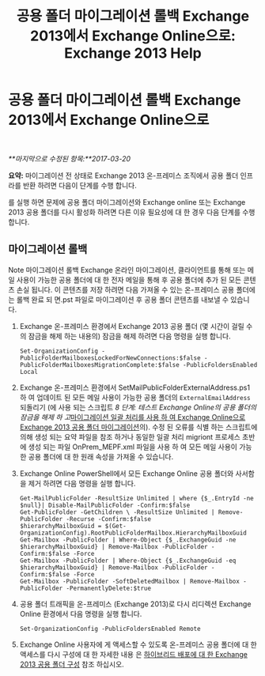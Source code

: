 ﻿---
title: '공용 폴더 마이그레이션 롤백 Exchange 2013에서 Exchange Online으로: Exchange 2013 Help'
TOCTitle: 공용 폴더 마이그레이션 롤백 Exchange 2013에서 Exchange Online으로
ms:assetid: bcd54aa0-aa45-4c68-b504-1475842d4b96
ms:mtpsurl: https://technet.microsoft.com/ko-kr/library/Mt798259(v=EXCHG.150)
ms:contentKeyID: 74432740
ms.date: 05/22/2018
mtps_version: v=EXCHG.150
ms.translationtype: MT
---

# 공용 폴더 마이그레이션 롤백 Exchange 2013에서 Exchange Online으로

 

_**마지막으로 수정된 항목:**2017-03-20_

**요약:** 마이그레이션 전 상태로 Exchange 2013 온-프레미스 조직에서 공용 폴더 인프라를 반환 하려면 다음이 단계를 수행 합니다.

를 실행 하면 문제에 공용 폴더 마이그레이션와 Exchange online 또는 Exchange 2013 공용 폴더를 다시 활성화 하려면 다른 이유 필요성에 대 한 경우 다음 단계를 수행 합니다.

## 마이그레이션 롤백

Note 마이그레이션 롤백 Exchange 온라인 마이그레이션, 클라이언트를 통해 또는 메일 사용이 가능한 공용 폴더에 대 한 전자 메일을 통해 후 공용 폴더에 추가 된 모든 콘텐츠 손실 됩니다. 이 콘텐츠를 저장 하려면 다음 가져올 수 있는 온-프레미스 공용 폴더에는 롤백 완료 되 면.pst 파일로 마이그레이션 후 공용 폴더 콘텐츠를 내보낼 수 있습니다.

1.  Exchange 온-프레미스 환경에서 Exchange 2013 공용 폴더 (몇 시간이 걸릴 수의 잠금을 해제 하는 내용의) 잠금을 해제 하려면 다음 명령을 실행 합니다.
    
        Set-OrganizationConfig -PublicFolderMailboxesLockedForNewConnections:$false -PublicFolderMailboxesMigrationComplete:$false -PublicFoldersEnabled Local 

2.  Exchange 온-프레미스 환경에서 SetMailPublicFolderExternalAddress.ps1 하 여 업데이트 된 모든 메일 사용이 가능한 공용 폴더의 `ExternalEmailAddress` 되돌리기 (에 사용 되는 스크립트 *8 단계: 테스트 Exchange Online의 공용 폴더의 잠금을 해제 하 고*[마이그레이션 일괄 처리를 사용 하 여 Exchange Online으로 Exchange 2013 공용 폴더 마이그레이션](use-batch-migration-to-migrate-exchange-2013-public-folders-to-exchange-online-exchange-online-help.md)의). 수정 된 오류를 식별 하는 스크립트에 의해 생성 되는 요약 파일을 참조 하거나 동일한 일괄 처리 migriont 프로세스 초반에 생성 되는 파일 OnPrem\_MEPF.xml 파일을 사용 하 여 모든 메일 사용이 가능한 공용 폴더에 대 한 원래 속성을 가져올 수 있습니다.

3.  Exchange Online PowerShell에서 모든 Exchange Online 공용 폴더와 사서함을 제거 하려면 다음 명령을 실행 합니다.
    
        Get-MailPublicFolder -ResultSize Unlimited | where {$_.EntryId -ne $null}| Disable-MailPublicFolder -Confirm:$false 
        Get-PublicFolder -GetChildren \ -ResultSize Unlimited | Remove-PublicFolder -Recurse -Confirm:$false
        $hierarchyMailboxGuid = $(Get-OrganizationConfig).RootPublicFolderMailbox.HierarchyMailboxGuid
        Get-Mailbox -PublicFolder | Where-Object {$_.ExchangeGuid -ne $hierarchyMailboxGuid} | Remove-Mailbox -PublicFolder -Confirm:$false -Force
        Get-Mailbox -PublicFolder | Where-Object {$_.ExchangeGuid -eq $hierarchyMailboxGuid} | Remove-Mailbox -PublicFolder -Confirm:$false -Force
        Get-Mailbox -PublicFolder -SoftDeletedMailbox | Remove-Mailbox -PublicFolder -PermanentlyDelete:$true

4.  공용 폴더 트래픽을 온-프레미스 (Exchange 2013)로 다시 리디렉션 Exchange Online 환경에서 다음 명령을 실행 합니다.
    
        Set-OrganizationConfig -PublicFoldersEnabled Remote

5.  Exchange Online 사용자에 게 액세스할 수 있도록 온-프레미스 공용 폴더에 대 한 액세스를 다시 구성에 대 한 자세한 내용 은 [하이브리드 배포에 대 한 Exchange 2013 공용 폴더 구성](configure-exchange-2013-public-folders-for-a-hybrid-deployment-exchange-2013-help.md) 참조 하십시오.

